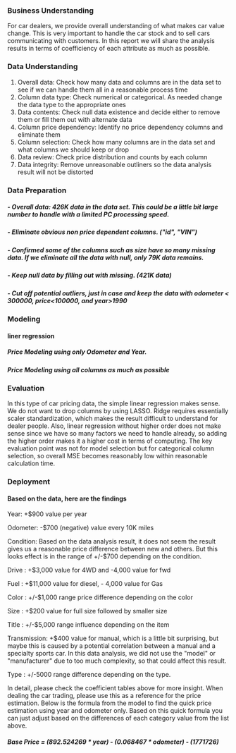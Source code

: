### Business Understanding

For car dealers, we provide overall understanding of what makes car value change. This is very important to handle the car stock and to sell cars communicating with customers. In this report we will share the analysis results in terms of coefficiency of each attribute as much as possible.

### Data Understanding
1. Overall data: Check how many data and columns are in the data set to see if we can handle them all in a reasonable process time
2. Column data type: Check numerical or categorical. As needed change the data type to the appropriate ones
3. Data contents: Check null data existence and decide either to remove them or fill them out with alternate data
4. Column price dependency: Identify no price dependency columns and eliminate them
5. Column selection: Check how many columns are in the data set and what columns we should keep or drop
6. Data review: Check price distribution and counts by each column
7. Data integrity: Remove unreasonable outliners so the data analysis result will not be distorted

### Data Preparation
#####  - Overall data: 426K data in the data set. This could be a little bit large number to handle with a limited PC processing speed.
#####  - Eliminate obvious non price dependent columns. ("id", "VIN")
#####  - Confirmed some of the columns such as size have so many missing data. If we eliminate all the data with null, only 79K data remains.
#####  - Keep null data by filling out with missing. (421K data)
#####  - Cut off potential outliers, just in case and keep the data with odometer < 300000, price<100000, and year>1990


### Modeling
#### liner regression
##### Price Modeling using only Odometer and Year.
##### Price Modeling using all columns as much as possible

### Evaluation
In this type of car pricing data, the simple linear regression makes sense. We do not want to drop columns by using LASSO. Ridge requires essentially scaler standardization, which makes the result difficult to understand for dealer people. Also, linear regression without higher order does not make sense since we have so many factors we need to handle already, so adding the higher order makes it a higher cost in terms of computing. The key evaluation point was not for model selection but for categorical column selection, so overall MSE becomes reasonably low within reasonable calculation time.

### Deployment

#### Based on the data, here are the findings

Year: +$900 value per year

Odometer: -$700 (negative) value every 10K miles

Condition: Based on the data analysis result, it does not seem the result gives us a reasonable price difference between new and others. But this looks effect is in the range of +/-$700 depending on the condition.

Drive     : +$3,000 value for 4WD and -4,000 value for fwd

Fuel      : +$11,000 value for diesel, - 4,000 value for Gas

Color     : +/-$1,000 range price difference depending on the color

Size      : +$200 value for full size followed by smaller size

Title     : +/-$5,000 range influence depending on the item

Transmission: +$400 value for manual, which is a little bit surprising, but maybe this is caused by a potential correlation between a manual and a specialty sports car. In this data analysis, we did not use the "model" or "manufacturer" due to too much complexity, so that could affect this result.

Type      : +/-5000 range difference depending on the type.

In detail, please check the coefficient tables above for more insight. When dealing the car trading, please use this as a reference for the price estimation. Below is the formula from the model to find the quick price estimation using year and odometer only. Based on this quick formula you can just adjust based on the differences of each category value from the list above.

##### Base Price = (892.524269 * year) - (0.068467 * odometer) - (1771726)

